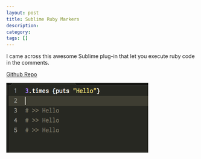 ```yaml
---
layout: post
title: Sublime Ruby Markers
description:
category:
tags: []
---
```



I came across this awesome Sublime plug-in that let you execute ruby code in the comments.


[Github Repo](https://github.com/mmims/sublime-text-2-ruby-markers)


![Example](/images/blog/sublime_ruby_markers.png)
